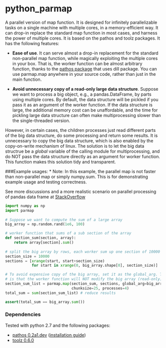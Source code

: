 python_parmap
=============

A parallel version of map function. It is designed for infinitely parallelizable tasks on a single machine with multiple cores, in a memory-efficient way. It can drop-in replace the standard map function in most cases, and harness the power of multiple cores. It is based on the pathos and toolz packages.
    It has the following features:
 
 +  **Ease of use**. It can serve almost a drop-in replacement for the standard non-parallel map function, while magically exploiting the multiple cores in your box. That is, the worker function can be almost arbitrary function, thanks to the [pathos package](https://github.com/uqfoundation/pathos/blob/master/pathos) that uses dill package. You can use parmap.map anywhere in your source code, rather than just in the main  function.
 
 +   **Avoid unnecessary copy of a read-only large data structure**. Suppose we want to process a big object, e.g., a pandas.DataFrame, by parts using multiple cores. By default, the data structure will be     pickled if you pass it as an argument of the worker function. If the data structure is large, the additional memory cost can be unaffordable, and the time for pickling large data structure can often make multiprocessing slower than the single-threaded version. 
 
 However, in certain cases, the children processes just read different parts of the big data structure, do some processing and return some results. It is unnecessary to copy the big data structure, which is also enabled by the copy-on-write mechanism of linux. The solution is to let the big data structrue be a *global* variable of the calling module for multiprocessing, and do NOT pass the data  structure directly as an argument for worker function. This function makes this solution tidy and transparent.
    
###Example usages:
\* Note: In this example, the parallel map is not faster than non-parallel map or simply numpy.sum. This is for demonstrating example usage and testing correctness. 

See more discussions and a more realistic scenario on parallel processing of pandas data frame at [StackOverflow](http://stackoverflow.com/a/27683040/1100430)
        
```python
import numpy as np
import parmap
        
# Suppose we want to compute the sum of a large array
big_array = np.random.rand(1e6, 100)

# worker function that sums of a sub section of the array
def section_sum(section, array):
    return array[section].sum()
        
# split the big array by rows, each worker sum up one section of 10000 rows at a time
section_size = 10000
sections = [xrange(start, start+section_size) 
            for start in xrange(0, big_array.shape[0], section_size)]

# To avoid expensive copy of the big array, set it as the global_arg. The key assumption
# is that the worker function will NOT modify the big array (read-only).
section_sum_list = parmap.map(section_sum, sections, global_arg=big_array,
                              chunksize=25, processes=4)
total_sum = sum(section_sum_list) # reduce results

assert(total_sum == big_array.sum())
```

### Dependencies
Tested with python 2.7 and the following packages:
+ [pathos 0.2a1.dev](http://danse.cacr.caltech.edu/packages/dev_danse_us/pathos-0.2a.dev-20130811.zip) ([installation guide](http://trac.mystic.cacr.caltech.edu/project/pathos/wiki/Installation))
+ [toolz 0.6.0](https://pypi.python.org/pypi/toolz)
